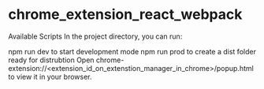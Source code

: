 # chrome_extension_react_webpack
Available Scripts
In the project directory, you can run:

npm run dev to start development mode
npm run prod to create a dist folder ready for distrubtion
Open chrome-extension://<extension_id_on_extenstion_manager_in_chrome>/popup.html to view it in your browser.